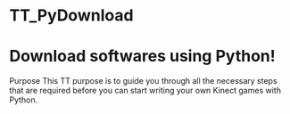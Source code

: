 TT_PyDownload
======
Download softwares using Python!
======
Purpose
This TT purpose is to guide you through all the necessary steps that are 
required before you can start writing your own Kinect games with Python.